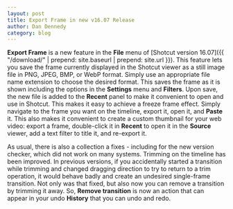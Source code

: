 ```yaml
---
layout: post
title: Export Frame in new v16.07 Release
author: Dan Dennedy
category: blog
---
```

**Export Frame** is a new feature in the **File** menu of [Shotcut version
16.07]({{ "/download/" | prepend: site.baseurl | prepend: site.url }}). This feature
lets you save the frame currently displayed in the Shotcut viewer as a still
image file in PNG, JPEG, BMP, or WebP format. Simply use an appropriate file
name extension to choose the desired format. This saves the frame as it is shown
including the options in the **Settings** menu and **Filters**.
Upon save, the new file is added to the **Recent** panel to make it convenient
to open and use in Shotcut. This makes it easy to achieve a freeze frame effect.
Simply navigate to the frame you want on the timeline, export it, open it, and
**Paste** it. This also makes it convenient to create a custom thumbnail for
your web video: export a frame, double-click it in **Recent** to open it in the
**Source** viewer, add a text filter to title it, and re-export it.

As usual, there is also a collection a fixes - including for the new version checker,
which did not work on many systems. Trimming on the timeline has been improved.
In previous versions, if you accidentally started a transition while trimming
and changed dragging direction to try to return to a trim operation, it would
behave badly and create an undesired single-frame transition. Not only was that
fixed, but also now you can remove a transition by trimming it away. So,
**Remove transition** is now an action that can appear in your undo **History**
that you can undo and redo.

